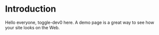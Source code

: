 # Introduction
Hello everyone, toggle-dev0 here.
A demo page is a great way to see how your site looks on the Web.
